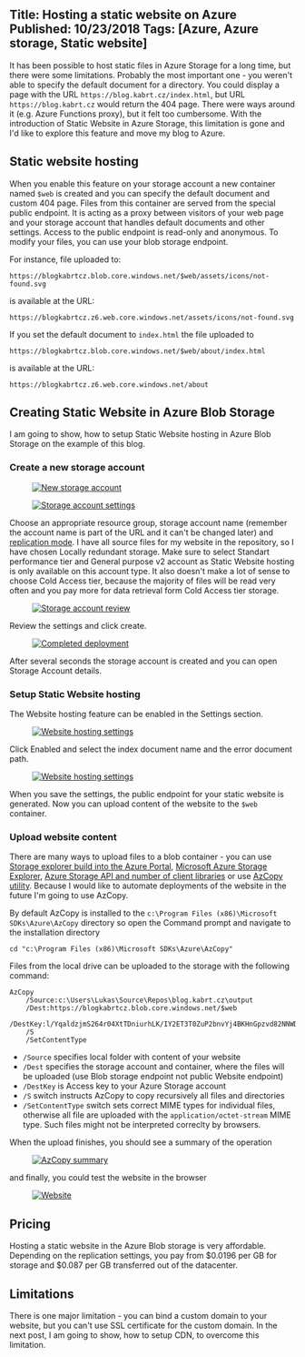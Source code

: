 Title: Hosting a static website on Azure
Published: 10/23/2018
Tags: [Azure, Azure storage, Static website]
---

It has been possible to host static files in Azure Storage for a long time, but there were some limitations. Probably the most important one - you weren't able to specify the default document for a directory. You could display a page with the URL `https://blog.kabrt.cz/index.html`, but URL `https://blog.kabrt.cz` would return the 404 page. There were ways around it (e.g. Azure Functions proxy), but it felt too cumbersome. With the introduction of Static Website in Azure Storage, this limitation is gone and I'd like to explore this feature and move my blog to Azure.

## Static website hosting
When you enable this feature on your storage account a new container named `$web` is created and you can specify the default document and custom 404 page. Files from this container are served from the special public endpoint. It is acting as a proxy between visitors of your web page and your storage account that handles default documents and other settings. Access to the public endpoint is read-only and anonymous. To modify your files, you can use your blob storage endpoint.

For instance, file uploaded to:

    https://blogkabrtcz.blob.core.windows.net/$web/assets/icons/not-found.svg
    
is available at the URL:

    https://blogkabrtcz.z6.web.core.windows.net/assets/icons/not-found.svg

If you set the default document to `index.html` the file uploaded to
    
    https://blogkabrtcz.blob.core.windows.net/$web/about/index.html

is available at the URL:

    https://blogkabrtcz.z6.web.core.windows.net/about

## Creating Static Website in Azure Blob Storage

I am going to show, how to setup Static Website hosting in Azure Blob Storage on the example of this blog.

### Create a new storage account

<figure class="figure w-100 text-center">
    <a href="/content/2018-10-hosting-static-website-on-azure/01-new-storage-account.png" data-toggle="lightbox" data-gallery="2018-10-23-post">
        <img src="/content/2018-10-hosting-static-website-on-azure/01-new-storage-account_t.png" class="figure-img img-fluid" alt="New storage account">
    </a>
</figure>

<figure class="figure w-100 text-center">
    <a href="/content/2018-10-hosting-static-website-on-azure/02-storage-account-settings.png" data-toggle="lightbox" data-gallery="2018-10-23-post">
        <img src="/content/2018-10-hosting-static-website-on-azure/02-storage-account-settings_t.png" class="figure-img img-fluid" alt="Storage account settings">
    </a>
</figure>

Choose an appropriate resource group, storage account name (remember the account name is part of the URL and it can't be changed later) and [replication mode](https://docs.microsoft.com/en-us/azure/storage/common/storage-redundancy). I have all source files for my website in the repository, so I have chosen Locally redundant storage. Make sure to select Standart performance tier and General purpose v2 account as Static Website hosting is only available on this account type. It also doesn't make a lot of sense to choose Cold Access tier, because the majority of files will be read very often and you pay more for data retrieval form Cold Access tier storage.

<figure class="figure w-100 text-center">
    <a href="/content/2018-10-hosting-static-website-on-azure/03-storage-review.png" data-toggle="lightbox" data-gallery="2018-10-23-post">
        <img src="/content/2018-10-hosting-static-website-on-azure/03-storage-review_t.png" class="figure-img img-fluid" alt="Storage account review">
    </a>
</figure>

Review the settings and click create.

<figure class="figure w-100 text-center">
    <a href="/content/2018-10-hosting-static-website-on-azure/04-storage-deployed.png" data-toggle="lightbox" data-gallery="2018-10-23-post">
        <img src="/content/2018-10-hosting-static-website-on-azure/04-storage-deployed_t.png" class="figure-img img-fluid" alt="Completed deployment">
    </a>
</figure>

After several seconds the storage account is created and you can open Storage Account details.

### Setup Static Website hosting

The Website hosting feature can be enabled in the Settings section.

<figure class="figure w-100 text-center">
    <a href="/content/2018-10-hosting-static-website-on-azure/05-website-hosting.png" data-toggle="lightbox" data-gallery="2018-10-23-post">
        <img src="/content/2018-10-hosting-static-website-on-azure/05-website-hosting_t.png" class="figure-img img-fluid" alt="Website hosting settings">
    </a>
</figure>

Click Enabled and select the index document name and the error document path.

<figure class="figure w-100 text-center">
    <a href="/content/2018-10-hosting-static-website-on-azure/06-website-hosting.png" data-toggle="lightbox" data-gallery="2018-10-23-post">
        <img src="/content/2018-10-hosting-static-website-on-azure/06-website-hosting_t.png" class="figure-img img-fluid" alt="Website hosting settings">
    </a>
</figure>

When you save the settings, the public endpoint for your static website is generated. Now you can upload content of the website to the `$web` container.

### Upload website content

There are many ways to upload files to a blob container - you can use <a href="/content/2018-10-hosting-static-website-on-azure/07-portal-storage-explorer.png" data-toggle="lightbox">Storage explorer build into the Azure Portal</a>, [Microsoft Azure Storage Explorer](https://azure.microsoft.com/en-us/features/storage-explorer/), [Azure Storage API and number of client libraries](https://docs.microsoft.com/en-us/azure/storage/blobs/storage-quickstart-blobs-dotnet) or use [AzCopy utility](https://docs.microsoft.com/en-us/azure/storage/common/storage-use-azcopy
). Because I would like to automate deployments of the website in the future I'm going to use AzCopy.


By default AzCopy is installed to the `c:\Program Files (x86)\Microsoft SDKs\Azure\AzCopy` directory so open the Command prompt and navigate to the installation directory

```
cd "c:\Program Files (x86)\Microsoft SDKs\Azure\AzCopy"
```

Files from the local drive can be uploaded to the storage with the following command: 

```
AzCopy 
    /Source:c:\Users\Lukas\Source\Repos\blog.kabrt.cz\output 
    /Dest:https://blogkabrtcz.blob.core.windows.net/$web 
    /DestKey:l/YqaldzjmS264r04XtTDniurhLK/IY2ET3T0ZuP2bnvYj4BKHnGpzvd82NNWD8Pk1uCVEzAdKvRyVZSHfGCkg== 
    /S 
    /SetContentType
```

* `/Source` specifies local folder with content of your website
* `/Dest` specifies the storage account and container, where the files will be uploaded (use Blob storage endpoint not public Website endpoint)
* `/DestKey` is Access key to your Azure Storage account
* `/S` switch instructs AzCopy to copy recursively all files and directories
* `/SetContentType` switch sets correct MIME types for individual files, otherwise all file are uploaded with the `application/octet-stream` MIME type. Such files might not be interpreted correclty by browsers.

When the upload finishes, you should see a summary of the operation

<figure class="figure w-100 text-center">
    <a href="/content/2018-10-hosting-static-website-on-azure/08-azcopy-summary.png" data-toggle="lightbox" data-gallery="2018-10-23-post">
        <img src="/content/2018-10-hosting-static-website-on-azure/08-azcopy-summary_t.png" class="figure-img img-fluid" alt="AzCopy summary">
    </a>
</figure>

and finally, you could test the website in the browser

<figure class="figure w-100 text-center">
    <a href="/content/2018-10-hosting-static-website-on-azure/09-website.png" data-toggle="lightbox" data-gallery="2018-10-23-post">
        <img src="/content/2018-10-hosting-static-website-on-azure/09-website_t.png" class="figure-img img-fluid" alt="Website">
    </a>
</figure>

## Pricing
Hosting a static website in the Azure Blob storage is very affordable. Depending on the replication settings, you pay from $0.0196 per GB for storage and $0.087 per GB transferred out of the datacenter.

## Limitations

There is one major limitation - you can bind a custom domain to your website, but you can't use SSL certificate for the custom domain. In the next post, I am going to show, how to setup CDN, to overcome this limitation.
